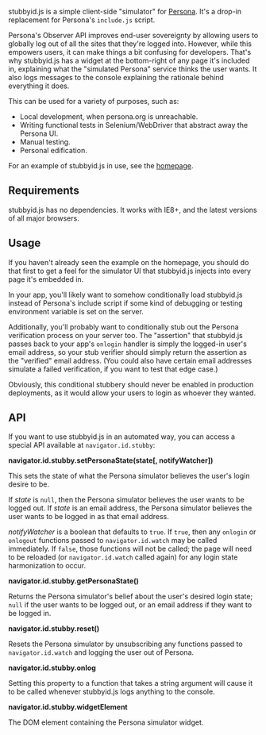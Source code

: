 stubbyid.js is a simple client-side "simulator" for [Persona][].
It's a drop-in replacement for Persona's `include.js` script.

Persona's Observer API improves end-user sovereignty by allowing users to 
globally log out of all the sites that they're logged into. However, while 
this empowers users, it can make things a bit confusing for developers. That's
why stubbyid.js has a widget at the bottom-right of any page it's included in, 
explaining what the "simulated Persona" service thinks the user wants. It also
logs messages to the console explaining the rationale behind everything it 
does.

This can be used for a variety of purposes, such as:

* Local development, when persona.org is unreachable.
* Writing functional tests in Selenium/WebDriver that abstract away the
  Persona UI.
* Manual testing.
* Personal edification.

For an example of stubbyid.js in use, see the [homepage][].

## Requirements

stubbyid.js has no dependencies. It works with IE8+, and the latest versions
of all major browsers.

## Usage

If you haven't already seen the example on the homepage, you should do
that first to get a feel for the simulator UI that stubbyid.js injects into
every page it's embedded in.

In your app, you'll likely want to somehow conditionally load
stubbyid.js instead of Persona's include script if some kind of
debugging or testing environment variable is set on the server.

Additionally, you'll probably want to conditionally stub out the Persona
verification process on your server too. The "assertion" that stubbyid.js
passes back to your app's `onlogin` handler is simply the 
logged-in user's email address, so your stub verifier should simply
return the assertion as the "verified" email address. (You
could also have certain email addresses simulate a failed verification, if
you want to test that edge case.)

Obviously, this conditional stubbery should never be enabled in
production deployments, as it would allow your users to login as whoever
they wanted.

## API

If you want to use stubbyid.js in an automated way, you can access a
special API available at `navigator.id.stubby`:

**navigator.id.stubby.setPersonaState(state[, notifyWatcher])**

This sets the state of what the Persona simulator believes the user's
login desire to be.

If *state* is `null`, then the Persona simulator believes the user wants
to be logged out. If *state* is an email address, the Persona simulator
believes the user wants to be logged in as that email address.

*notifyWatcher* is a boolean that defaults to `true`. If `true`, then
any `onlogin` or `onlogout` functions passed to `navigator.id.watch` may
be called immediately. If `false`, those functions will not be called; the
page will need to be reloaded (or `navigator.id.watch` called again)
for any login state harmonization to occur.

**navigator.id.stubby.getPersonaState()**

Returns the Persona simulator's belief about the user's desired login
state; `null` if the user wants to be logged out, or an email address
if they want to be logged in.

**navigator.id.stubby.reset()**

Resets the Persona simulator by unsubscribing any functions passed to
`navigator.id.watch` and logging the user out of Persona.

**navigator.id.stubby.onlog**

Setting this property to a function that takes a string argument will
cause it to be called whenever stubbyid.js logs anything to the console.

**navigator.id.stubby.widgetElement**

The DOM element containing the Persona simulator widget.

  [Persona]: http://persona.org/
  [homepage]: http://toolness.github.com/stubbyid/
